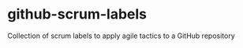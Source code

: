 github-scrum-labels
===================

Collection of scrum labels to apply agile tactics to a GitHub repository
